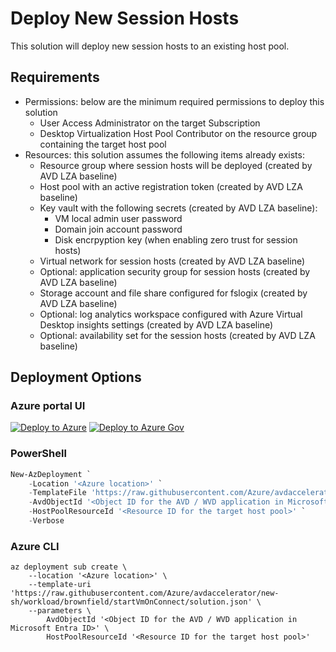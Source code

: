 # Deploy New Session Hosts

This solution will deploy new session hosts to an existing host pool.

## Requirements

- Permissions: below are the minimum required permissions to deploy this solution
  - User Access Administrator on the target Subscription
  - Desktop Virtualization Host Pool Contributor on the resource group containing the target host pool
- Resources: this solution assumes the following items already exists:
  - Resource group where session hosts will be deployed (created by AVD LZA baseline)
  - Host pool with an active registration token (created by AVD LZA baseline)
  - Key vault with the following secrets (created by AVD LZA baseline):
    - VM local admin user password
    - Domain join account password
    - Disk encrpyption key (when enabling zero trust for session hosts)
  - Virtual network for session hosts (created by AVD LZA baseline)
  - Optional: application security group for session hosts (created by AVD LZA baseline)
  - Storage account and file share configured for fslogix (created by AVD LZA baseline)
  - Optional: log analytics workspace configured with Azure Virtual Desktop insights settings (created by AVD LZA baseline)
  - Optional: availability set for the session hosts (created by AVD LZA baseline)

## Deployment Options

### Azure portal UI

[![Deploy to Azure](https://aka.ms/deploytoazurebutton)](https://portal.azure.com/#blade/Microsoft_Azure_CreateUIDef/CustomDeploymentBlade/uri/https%3A%2F%2Fraw.githubusercontent.com%2FAzure%2Favdaccelerator%2Fnew-sh%2Fworkload%2Farm%2Fbrownfield%2FdeployNewSessionHostsToHostPools.json/uiFormDefinitionUri/https%3A%2F%2Fraw.githubusercontent.com%2FAzure%2Favdaccelerator%2Fnew-sh%2Fworkload%2Fportal-ui%2Fbrownfield%2FportalUiAddSessionHosts.json) [![Deploy to Azure Gov](https://aka.ms/deploytoazuregovbutton)](https://portal.azure.us/#blade/Microsoft_Azure_CreateUIDef/CustomDeploymentBlade/uri/https%3A%2F%2Fraw.githubusercontent.com%2FAzure%2Favdaccelerator%2Fnew-sh%2Fworkload%2Farm%2Fbrownfield%2FdeployNewSessionHostsToHostPools.json/uiFormDefinitionUri/https%3A%2F%2Fraw.githubusercontent.com%2FAzure%2Favdaccelerator%2Fnew-sh%2Fworkload%2Fportal-ui%2Fbrownfield%2FportalUiAddSessionHosts.json)

### PowerShell

```powershell
New-AzDeployment `
    -Location '<Azure location>' `
    -TemplateFile 'https://raw.githubusercontent.com/Azure/avdaccelerator/new-sh/workload/brownfield/startVmOnConnect/solution.json' `
    -AvdObjectId '<Object ID for the AVD / WVD application in Microsoft Entra ID>' `
    -HostPoolResourceId '<Resource ID for the target host pool>' `
    -Verbose
```

### Azure CLI

```azurecli
az deployment sub create \
    --location '<Azure location>' \
    --template-uri 'https://raw.githubusercontent.com/Azure/avdaccelerator/new-sh/workload/brownfield/startVmOnConnect/solution.json' \
    --parameters \
        AvdObjectId '<Object ID for the AVD / WVD application in Microsoft Entra ID>' \
        HostPoolResourceId '<Resource ID for the target host pool>'
```
